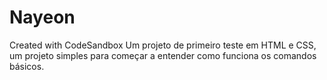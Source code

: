 # Nayeon
Created with CodeSandbox
Um projeto de primeiro teste em HTML e CSS, um projeto simples para começar a entender como funciona os comandos básicos. 
